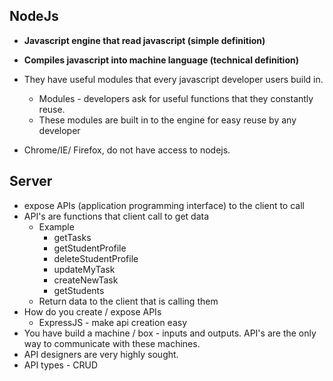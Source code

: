 ## NodeJs
* **Javascript engine that read javascript (simple definition)**
* **Compiles javascript into machine language (technical definition)** 
* They have useful modules that every javascript developer users build in.
  * Modules - developers ask for useful functions that they constantly reuse.
  * These modules are built in to the engine for easy reuse by any developer

* Chrome/IE/ Firefox, do not have access to nodejs.

## Server
* expose APIs (application programming interface) to the client to call
* API's are functions that client call to get data
  * Example 
    * getTasks
    * getStudentProfile
    * deleteStudentProfile
    * updateMyTask
    * createNewTask
    * getStudents
  * Return data to the client that is calling them
* How do you create / expose APIs 
  * ExpressJS - make api creation easy
* You have build a machine / box - inputs and outputs. API's are the only way to communicate with these machines. 
* API designers are very highly sought.
* API types - CRUD
